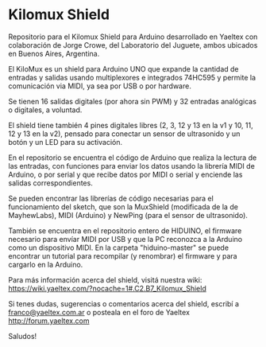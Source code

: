 # Kilomux Shield
Repositorio para el Kilomux Shield para Arduino desarrollado en Yaeltex
con colaboración de Jorge Crowe, del Laboratorio del Juguete, ambos
ubicados en Buenos Aires, Argentina.

El KiloMux es un shield para Arduino UNO que expande la cantidad de
entradas y salidas usando multiplexores e integrados 74HC595 y permite
la comunicación via MIDI, ya sea por USB o por hardware.

Se tienen 16 salidas digitales (por ahora sin PWM) y 32 entradas analógicas
o digitales, a voluntad. 

El shield tiene también 4 pines digitales libres (2, 3, 12 y 13 en la v1 y 
10, 11, 12 y 13 en la v2), pensado para conectar un sensor de ultrasonido 
y un botón y un LED para su activación.

En el repositorio se encuentra el código de Arduino que realiza la
lectura de las entradas, con funciones para enviar los datos usando la
librería MIDI de Arduino, o por serial y que recibe datos por MIDI o
serial y enciende las salidas correspondientes.

Se pueden encontrar las librerías de código necesarias para el
funcionamiento del sketch, que son la MuxShield (modificada de la de
MayhewLabs), MIDI (Arduino) y NewPing (para el sensor de ultrasonido).

También se encuentra en el repositorio entero de HIDUINO, el firmware
necesario para envíar MIDI por USB y que la PC reconozca a la Arduino
como un dispositivo MIDI. En la carpeta "hiduino-master" se puede
encontrar un tutorial para recompilar (y renombrar) el firmware y para
cargarlo en la Arduino.

Para más información acerca del shield, visitá nuestra wiki: https://wiki.yaeltex.com/?nocache=1#.C2.B7_Kilomux_Shield

Si tenes dudas, sugerencias o comentarios acerca del shield, escribí a
franco@yaeltex.com.ar o posteala en el foro de Yaeltex http://forum.yaeltex.com

Saludos!
